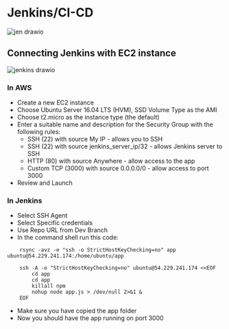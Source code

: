 # Jenkins/CI-CD

![jen drawio](https://user-images.githubusercontent.com/106158041/200811214-2754cfb9-0259-42a6-b68d-9db015477d8e.png)

## Connecting Jenkins with EC2 instance

![jenkins drawio](https://user-images.githubusercontent.com/106158041/200811268-190f7d5e-b407-42e1-865e-59cd2e08400a.png)

### In AWS

- Create a new EC2 instance
- Choose Ubuntu Server 16.04 LTS (HVM), SSD Volume Type as the AMI
- Choose t2.micro as the instance type (the default)
- Enter a suitable name and description for the Security Group with the following rules:
  - SSH (22) with source My IP - allows you to SSH
  - SSH (22) with source jenkins_server_ip/32 - allows Jenkins server to SSH
  - HTTP (80) with source Anywhere - allow access to the app
  - Custom TCP (3000) with source 0.0.0.0/0 - allow access to port 3000
- Review and Launch

### In Jenkins

- Select SSH Agent
- Select Specific credentials
- Use Repo URL from Dev Branch
- In the command shell run this code:

```
    rsync -avz -e "ssh -o StrictHostKeyChecking=no" app ubuntu@54.229.241.174:/home/ubuntu/app

    ssh -A -o "StrictHostKeyChecking=no" ubuntu@54.229.241.174 <<EOF
        cd app
        cd app
        killall npm
        nohup node app.js > /dev/null 2>&1 &
    EOF
```

- Make sure you have copied the app folder
- Now you should have the app running on port 3000
